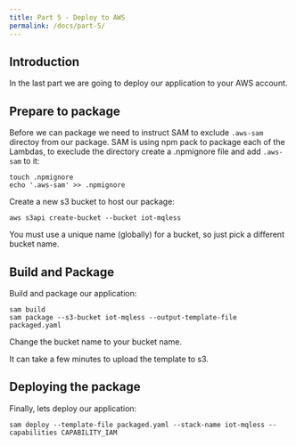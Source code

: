 ```yaml
---
title: Part 5 - Deploy to AWS
permalink: /docs/part-5/
---
```


## Introduction

In the last part we are going to deploy our application to your AWS account.

## Prepare to package

Before we can package we need to instruct SAM to exclude `.aws-sam` directoy from our package.
SAM is using npm pack to package each of the Lambdas, to execlude the directory create a .npmignore file and add `.aws-sam` to it:

```shell
touch .npmignore
echo '.aws-sam' >> .npmignore
```

Create a new s3 bucket to host our package:

```shell
aws s3api create-bucket --bucket iot-mqless
```

You must use a unique name (globally) for a bucket, so just pick a different bucket name.

## Build and Package

Build and package our application:

```shell
sam build
sam package --s3-bucket iot-mqless --output-template-file packaged.yaml
```

Change the bucket name to your bucket name.

It can take a few minutes to upload the template to s3.

## Deploying the package

Finally, lets deploy our application:

```shell
sam deploy --template-file packaged.yaml --stack-name iot-mqless --capabilities CAPABILITY_IAM
```

